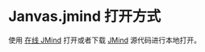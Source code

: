 # Janvas.jmind 打开方式

使用 [在线 JMind](http://janvas.cn/JMind/) 打开或者下载 [JMind](https://github.com/JarenChow/JMind) 源代码进行本地打开。
